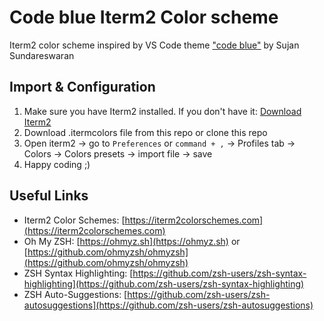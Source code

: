 # Code blue Iterm2 Color scheme

Iterm2 color scheme inspired by VS Code theme ["code blue"](https://github.com/sujan-s/code-blue) by Sujan Sundareswaran

## Import & Configuration

1.  Make sure you have Iterm2 installed. If you don't have it: [Download Iterm2](https://iterm2.com/downloads.html)
1.  Download .itermcolors file from this repo or clone this repo
1.  Open iterm2 -> go to `Preferences` or `command + ,` -> Profiles tab -> Colors -> Colors presets -> import file -> save
1.  Happy coding ;)

## Useful Links

-   Iterm2 Color Schemes: [https://iterm2colorschemes.com](https://iterm2colorschemes.com)
-   Oh My ZSH: [https://ohmyz.sh](https://ohmyz.sh) or [https://github.com/ohmyzsh/ohmyzsh](https://github.com/ohmyzsh/ohmyzsh)
-   ZSH Syntax Highlighting: [https://github.com/zsh-users/zsh-syntax-highlighting](https://github.com/zsh-users/zsh-syntax-highlighting)
-   ZSH Auto-Suggestions: [https://github.com/zsh-users/zsh-autosuggestions](https://github.com/zsh-users/zsh-autosuggestions)
